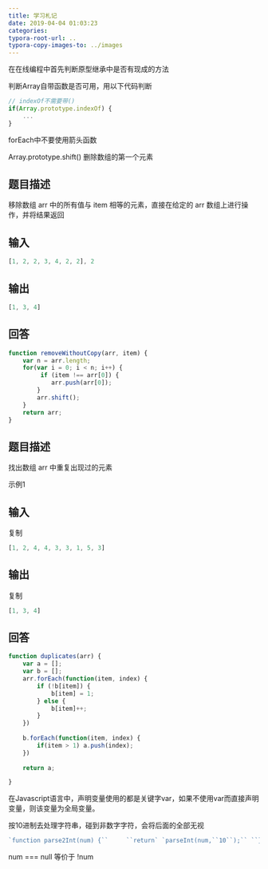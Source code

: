 ```yaml
---
title: 学习札记
date: 2019-04-04 01:03:23
categories:
typora-root-url: ..
typora-copy-images-to: ../images
---
```



在在线编程中首先判断原型继承中是否有现成的方法

判断Array自带函数是否可用，用以下代码判断

```js
// indexOf不需要带()
if(Array.prototype.indexOf) {
	...
}
```

forEach中不要使用箭头函数

Array.prototype.shift() 删除数组的第一个元素

## 题目描述

移除数组 arr 中的所有值与 item 相等的元素，直接在给定的 arr 数组上进行操作，并将结果返回

## 输入

```js
[1, 2, 2, 3, 4, 2, 2], 2
```

## 输出

```js
[1, 3, 4]
```

## 回答

```js
function removeWithoutCopy(arr, item) {
    var n = arr.length;
    for(var i = 0; i < n; i++) {
         if (item !== arr[0]) {
            arr.push(arr[0]);
        }
        arr.shift();
    }
    return arr;
}
```

## 题目描述

找出数组 arr 中重复出现过的元素

示例1

## 输入

复制

```js
[1, 2, 4, 4, 3, 3, 1, 5, 3]
```

## 输出

复制

```js
[1, 3, 4]
```

## 回答

```js
function duplicates(arr) {
    var a = [];
    var b = [];
    arr.forEach(function(item, index) {
        if (!b[item]) {
            b[item] = 1;
        } else {
            b[item]++;
        }
    })
    
    b.forEach(function(item, index) {
        if(item > 1) a.push(index);
    })
    
    return a;

}
```

在Javascript语言中，声明变量使用的都是关键字var，如果不使用var而直接声明变量，则该变量为全局变量。



按10进制去处理字符串，碰到非数字字符，会将后面的全部无视

```js
`function parse2Int(num) {``     ``return` `parseInt(num,``10``);`` ``}`
```

num === null 等价于 !num